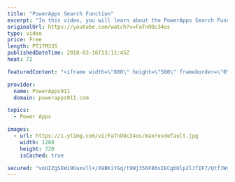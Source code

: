 ```yaml
---
title: "PowerApps Search Function"
excerpt: "In this video, you will learn about the PowerApps Search Function. We will cover how to build your own search box, why you get that blue CIRCLE (Delegation), SharePoint Look-Up Columns, and other things you need to know to keep building awesome apps.  PowerApps Delegation Overview https://docs.microsoft.com/en-us/powerapps/delegation-overview"
originalUrl: https://youtube.com/watch?v=FaTnOOc34os
type: video
price: Free
length: PT17M33S
publishedDateTime: 2018-03-16T13:11:45Z
heat: 72

featuredContent: "<iframe width=\"800\" height=\"500\" frameborder=\"0\" src=\"https://www.youtube.com/embed/FaTnOOc34os\" allow=\"accelerometer; autoplay; encrypted-media; gyroscope; picture-in-picture\" allowfullscreen></iframe>"

provider:
  name: PowerApps911
  domain: powerapps911.com

topics:
  - Power Apps

images:
  - url: https://i.ytimg.com/vi/FaTnOOc34os/maxresdefault.jpg
    width: 1280
    height: 720
    isCached: true

secured: "voUIZgSEWi9Daxvll+/X9BKiYGq/t9Wj356F86xIECgbUlp2lJfIF7/QtfJWyHJbgc2Dt4/htpa31HRHlQTXBVDqd23rveRnj46nHlZrCsMK8XnJGliXFPhhBO5vqbZqEq4FJr42fzB6yd6H+8J7WrV/xkLqf9rNGViafTCncNQzy5Vs4pHS5nk2Lf367Bho4+nuL8w1MgLNDJCjyGEAXgISnoNC9XjxflM1X2DsO7Pr2kH+YOMD+BcLOvxamf/A68oVQO48Jb1B9qUknXsXudaDZoYi+4BvPl/rVBCCkKe86sOY/17E7SUiCggXkmGNt4QORltzy/c0X/Qpe+nkp4we0qYeaoUwXc/N8jl2Wg8HjAcaufIzb+4x3BN3Xbq17++mCuJOQ45uiI7ORf5tXLiohpvYq/AEgyXfA8myCNU=;yml1IfwZzMbzezM2VriLnQ=="
---
```



